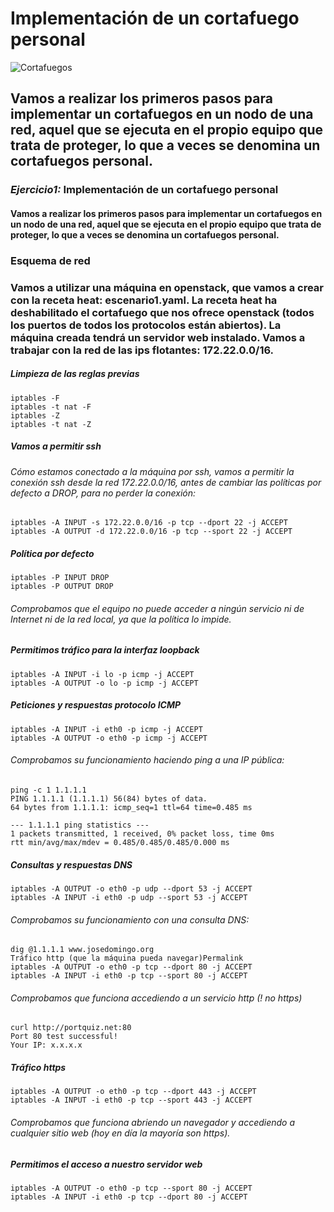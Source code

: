 # Implementación de un cortafuego personal

![Cortafuegos](Cortafuegos.jpg)

## Vamos a realizar los primeros pasos para implementar un cortafuegos en un nodo de una red, aquel que se ejecuta en el propio equipo que trata de proteger, lo que a veces se denomina un cortafuegos personal.

### *Ejercicio1:* Implementación de un cortafuego personal
#### Vamos a realizar los primeros pasos para implementar un cortafuegos en un nodo de una red, aquel que se ejecuta en el propio equipo que trata de proteger, lo que a veces se denomina un cortafuegos personal.

### Esquema de red
### Vamos a utilizar una máquina en openstack, que vamos a crear con la receta heat: escenario1.yaml. La receta heat ha deshabilitado el cortafuego que nos ofrece openstack (todos los puertos de todos los protocolos están abiertos). La máquina creada tendrá un servidor web instalado. Vamos a trabajar con la red de las ips flotantes: 172.22.0.0/16.

##### Limpieza de las reglas previas

~~~
iptables -F
iptables -t nat -F
iptables -Z
iptables -t nat -Z
~~~
##### Vamos a permitir ssh
###### Cómo estamos conectado a la máquina por ssh, vamos a permitir la conexión ssh desde la red 172.22.0.0/16, antes de cambiar las políticas por defecto a DROP, para no perder la conexión:

~~~
iptables -A INPUT -s 172.22.0.0/16 -p tcp --dport 22 -j ACCEPT
iptables -A OUTPUT -d 172.22.0.0/16 -p tcp --sport 22 -j ACCEPT
~~~

##### Política por defecto

~~~
iptables -P INPUT DROP
iptables -P OUTPUT DROP
~~~

###### Comprobamos que el equipo no puede acceder a ningún servicio ni de Internet ni de la red local, ya que la política lo impide.

##### Permitimos tráfico para la interfaz loopback

~~~
iptables -A INPUT -i lo -p icmp -j ACCEPT
iptables -A OUTPUT -o lo -p icmp -j ACCEPT
~~~

##### Peticiones y respuestas protocolo ICMP

~~~
iptables -A INPUT -i eth0 -p icmp -j ACCEPT
iptables -A OUTPUT -o eth0 -p icmp -j ACCEPT
~~~

###### Comprobamos su funcionamiento haciendo ping a una IP pública:

~~~
ping -c 1 1.1.1.1
PING 1.1.1.1 (1.1.1.1) 56(84) bytes of data.
64 bytes from 1.1.1.1: icmp_seq=1 ttl=64 time=0.485 ms

--- 1.1.1.1 ping statistics ---
1 packets transmitted, 1 received, 0% packet loss, time 0ms
rtt min/avg/max/mdev = 0.485/0.485/0.485/0.000 ms
~~~

##### Consultas y respuestas DNS

~~~
iptables -A OUTPUT -o eth0 -p udp --dport 53 -j ACCEPT
iptables -A INPUT -i eth0 -p udp --sport 53 -j ACCEPT
~~~

###### Comprobamos su funcionamiento con una consulta DNS:

~~~
dig @1.1.1.1 www.josedomingo.org
Tráfico http (que la máquina pueda navegar)Permalink
iptables -A OUTPUT -o eth0 -p tcp --dport 80 -j ACCEPT
iptables -A INPUT -i eth0 -p tcp --sport 80 -j ACCEPT
~~~

###### Comprobamos que funciona accediendo a un servicio http (! no https)

~~~
curl http://portquiz.net:80
Port 80 test successful!
Your IP: x.x.x.x
~~~

##### Tráfico https

~~~
iptables -A OUTPUT -o eth0 -p tcp --dport 443 -j ACCEPT
iptables -A INPUT -i eth0 -p tcp --sport 443 -j ACCEPT
~~~

###### Comprobamos que funciona abriendo un navegador y accediendo a cualquier sitio web (hoy en día la mayoría son https).

##### Permitimos el acceso a nuestro servidor web

~~~
iptables -A OUTPUT -o eth0 -p tcp --sport 80 -j ACCEPT
iptables -A INPUT -i eth0 -p tcp --dport 80 -j ACCEPT
~~~

